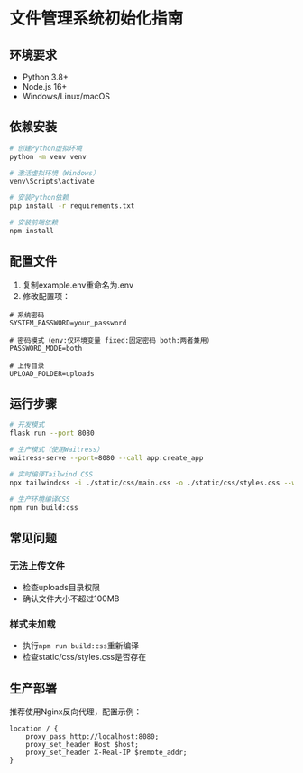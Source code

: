 # 文件管理系统初始化指南

## 环境要求
- Python 3.8+
- Node.js 16+
- Windows/Linux/macOS

## 依赖安装
```bash
# 创建Python虚拟环境
python -m venv venv

# 激活虚拟环境（Windows）
venv\Scripts\activate

# 安装Python依赖
pip install -r requirements.txt

# 安装前端依赖
npm install
```

## 配置文件
1. 复制example.env重命名为.env
2. 修改配置项：
```
# 系统密码
SYSTEM_PASSWORD=your_password

# 密码模式（env:仅环境变量 fixed:固定密码 both:两者兼用）
PASSWORD_MODE=both

# 上传目录
UPLOAD_FOLDER=uploads
```

## 运行步骤
```bash
# 开发模式
flask run --port 8080

# 生产模式（使用Waitress）
waitress-serve --port=8080 --call app:create_app

# 实时编译Tailwind CSS
npx tailwindcss -i ./static/css/main.css -o ./static/css/styles.css --watch

# 生产环境编译CSS
npm run build:css
```

## 常见问题
### 无法上传文件
- 检查uploads目录权限
- 确认文件大小不超过100MB

### 样式未加载
- 执行`npm run build:css`重新编译
- 检查static/css/styles.css是否存在

## 生产部署
推荐使用Nginx反向代理，配置示例：
```nginx
location / {
    proxy_pass http://localhost:8080;
    proxy_set_header Host $host;
    proxy_set_header X-Real-IP $remote_addr;
}
```
